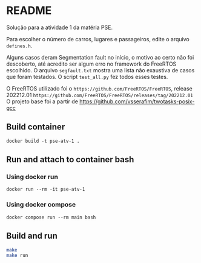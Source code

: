 # README

Solução para a atividade 1 da matéria PSE.

Para escolher o número de carros, lugares e passageiros, edite o arquivo `defines.h`.

Alguns casos deram Segmentation fault no início, o motivo ao certo não foi descoberto, até acredito ser algum erro no framework do FreeRTOS escolhido. O arquivo `segfault.txt` mostra uma lista não exaustiva de casos que foram testados. O script `test_all.py` fez todos esses testes.

O FreeRTOS utilizado foi o `https://github.com/FreeRTOS/FreeRTOS`, release 202212.01 `https://github.com/FreeRTOS/FreeRTOS/releases/tag/202212.01`
O projeto base foi a partir de https://github.com/vsserafim/twotasks-posix-gcc

## Build container

`docker build -t pse-atv-1 .`

## Run and attach to container bash

### Using docker run

`docker run --rm -it pse-atv-1`

### Using docker compose

`docker compose run --rm main bash`

## Build and run

```bash
make
make run
```
